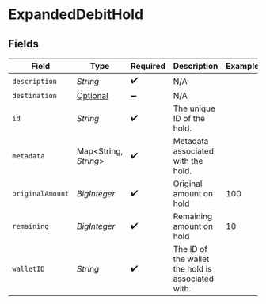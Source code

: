 # ExpandedDebitHold


## Fields

| Field                                               | Type                                                | Required                                            | Description                                         | Example                                             |
| --------------------------------------------------- | --------------------------------------------------- | --------------------------------------------------- | --------------------------------------------------- | --------------------------------------------------- |
| `description`                                       | *String*                                            | :heavy_check_mark:                                  | N/A                                                 |                                                     |
| `destination`                                       | [Optional<Subject>](../../models/shared/Subject.md) | :heavy_minus_sign:                                  | N/A                                                 |                                                     |
| `id`                                                | *String*                                            | :heavy_check_mark:                                  | The unique ID of the hold.                          |                                                     |
| `metadata`                                          | Map<String, *String*>                               | :heavy_check_mark:                                  | Metadata associated with the hold.                  |                                                     |
| `originalAmount`                                    | *BigInteger*                                        | :heavy_check_mark:                                  | Original amount on hold                             | 100                                                 |
| `remaining`                                         | *BigInteger*                                        | :heavy_check_mark:                                  | Remaining amount on hold                            | 10                                                  |
| `walletID`                                          | *String*                                            | :heavy_check_mark:                                  | The ID of the wallet the hold is associated with.   |                                                     |
